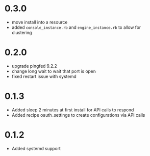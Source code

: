 
# 0.3.0
- move install into a resource
- added `console_instance.rb` and `engine_instance.rb` to allow for clustering

# 0.2.0
- upgrade pingfed 9.2.2
- change long wait to wait that port is open
- fixed restart issue with systemd

# 0.1.3
- Added sleep 2 minutes at first install for API calls to respond
- Added recipe oauth_settings to create configurations via API calls

# 0.1.2
- Added systemd support